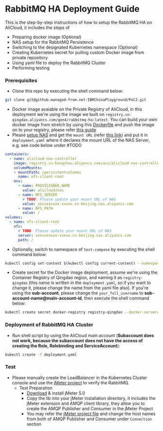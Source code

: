 # RabbitMQ HA Deployment Guide
This is the step-by-step instructions of how to setup the RabbitMQ HA on AliCloud, it includes the steps of
- Preparing docker image (Optional)
- NAS setup for the RabbitMQ Persistence
- Switching to the designated Kubernetes namespace (Optional)
- Creating Kubernetes secret for pulling custom Docker image from private repository
- Using yaml file to deploy the RabbitMQ Cluster
- Performing testing

### Prerequisites
- Clone this repo by executing the shell command below:
```sh
git clone git@github.managed-from.net:IBMChinaPlayground/PoC2.git
```
- Docker image avaiable on the Private Registry of AliCloud, in this deployment we're using the image we built on `registry.cn-qingdao.aliyuncs.com/gen4/rabbitmq-ha:latest`. You can build your own docker image from stretch by using this [Dockerfile](docker/Dockerfile) and push the image on to your registry, please refer [this guide](docker/README.md)
- Please [setup NAS](https://help.aliyun.com/document_detail/27526.html) and get the ```mount URL``` (refer [this link](https://help.aliyun.com/document_detail/60431.html)) and put it in ```deployment.yaml``` where it declares the mount URL of the NAS Server, e.g. see code below under #TODO
```yaml
containers:
  - name: alicloud-nas-controller
    image: registry.cn-hangzhou.aliyuncs.com/acs/alicloud-nas-controller:v3.1.0-k8s1.11
    volumeMounts:
    - mountPath: /persistentvolumes
      name: nfs-client-root
    env:
      - name: PROVISIONER_NAME
        value: alicloud/nas
      - name: NFS_SERVER
        # TODO: Please update your mount URL of NAS
        value: xxxxxxxxxx-xxxxx.cn-beijing.nas.aliyuncs.com 
      - name: NFS_PATH
        value: /
volumes:
  - name: nfs-client-root
    nfs:
      # TODO: Please update your mount URL of NAS
      server: xxxxxxxxxx-xxxxx.cn-beijing.nas.aliyuncs.com
      path: /
```

- Optionally, switch to namespace of ```test-compose``` by executing the shell command below:

```sh
kubectl config set-context $(kubectl config current-context) --namespace=test-compose
```

- Create secret for the Docker image deployment, assume we're using the Container Registry of Qingdao region, and naming it as `registry-qingdao` (this name is written in the `deployment.yaml`, so if you want to change it, please change the name from the yaml file also). If you're using the **sub-account**, please change the `your_full_username` to **sub-account-name@main-account-id**, then execute the shell command below:
```sh
kubectl create secret docker-registry registry-qingdao --docker-server=registry.cn-qingdao.aliyuncs.com --docker-username=your_full_username --docker-password=your_password -n test-compose
```

### Deployment of RabbitMQ HA Cluster
- Run shell script by using the AliCloud main account (**Subaccount does not work, because the subaccount does not have the access of creating the Role, Rolebinding and ServiceAccount**): 
```sh
kubectl create -f deployment.yaml
```

### Test
- Please manually create the LoadBalancer in the Kubernetes Cluster console and use the [jMeter project](test/jmeter-project) to verify the RabbitMQ.
  - Test Preparation
    - [Download](https://jmeter.apache.org/download_jmeter.cgi) & install jMeter 5.0
    - Copy the lib into your jMeter installation directory, it includes the jMeter extension and AMQP client library, they allow you to create the AMQP Publisher and Consumer in the jMeter Project
    - You may refer the [jMeter project file](test/jmeter-project/rabbitmq-ha.jmx) and change the host names from both of AMQP Publisher and Consumer under `Connection` section